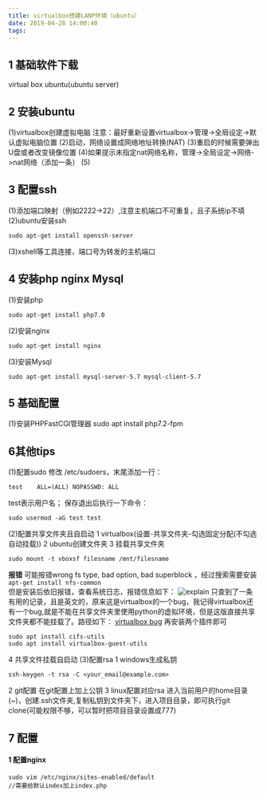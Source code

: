 ```yaml
---
title: virtualbox搭建LANP环境（ubuntu）
date: 2019-04-28 14:00:40
tags:
---
```

## 1 基础软件下载
virtual box
ubuntu(ubuntu server)
## 2 安装ubuntu
(1)virtualbox创建虚拟电脑
注意：最好重新设置virtualbox->管理->全局设定->默认虚拟电脑位置
(2)启动，网络设置成网络地址转换(NAT)
(3)重启的时候需要弹出U盘或者改变镜像位置
(4)如果提示未指定nat网络名称，管理->全局设定->网络->nat网络（添加一条）
(5)
## 3 配置ssh
(1)添加端口映射（例如2222->22）,注意主机端口不可重复，且子系统ip不填
(2)ubuntu安装ssh
```
sudo apt-get install openssh-server
```
(3)xshell等工具连接，端口号为转发的主机端口
## 4 安装php nginx Mysql
(1)安装php
```
sudo apt-get install php7.0 
```
(2)安装nginx
```
sudo apt-get install nginx
```
(3)安装Mysql
```
sudo apt-get install mysql-server-5.7 mysql-client-5.7
```
## 5 基础配置
(1)安装PHPFastCGI管理器
sudo apt install php7.2-fpm

## 6其他tips
(1)配置sudo
修改 /etc/sudoers，末尾添加一行：
``` 
test    ALL=(ALL) NOPASSWD: ALL
```
test表示用户名；
保存退出后执行一下命令：
``` 
sudo usermod -aG test test
```
(2)配置共享文件夹且自启动
1 virtualbox(设置-共享文件夹-勾选固定分配(不勾选自动挂载))
2 ubuntu创建文件夹
3 挂载共享文件夹
``` 
sudo mount -t vboxsf filesname /mnt/filesname
```
**报错**
可能报错wrong fs type, bad option, bad superblock
，经过搜索需要安装```apt-get install nfs-common```   
但是安装后依旧报错，查看系统日志，报错信息如下：
![explain](/images/mysqlIndex/error.png)
只查到了一条有用的记录，且是英文的，原来这是virtualbox的一个bug，我记得virtualbox还有一个bug,就是不能在共享文件夹里使用python的虚拟环境，但是这版直接共享文件夹都不能挂载了。路径如下：
[virtualbox bug](https://www.virtualbox.org/ticket/9307 "virtualbox bug")
再安装两个插件即可
``` 
sudo apt install cifs-utils
sudo apt install virtualbox-guest-utils
```
4 共享文件挂载自启动
(3)配置rsa
1 windows生成私钥
```
ssh-keygen -t rsa -C <your_email@example.com>
```
2 git配置
在git配置上加上公钥
3 linux配置对应rsa
进入当前用户的home目录(~)，创建.ssh文件夹,复制私钥到文件夹下，进入项目目录，即可执行git clone(可能权限不够，可以暂时把项目目录设置成777)
## 7 配置
#### 1 配置nginx
```
sudo vim /etc/nginx/sites-enabled/default
//需要给默认index加上index.php
```
